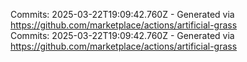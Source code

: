 Commits: 2025-03-22T19:09:42.760Z - Generated via https://github.com/marketplace/actions/artificial-grass
<br>
Commits: 2025-03-22T19:09:42.760Z - Generated via https://github.com/marketplace/actions/artificial-grass
<br>
